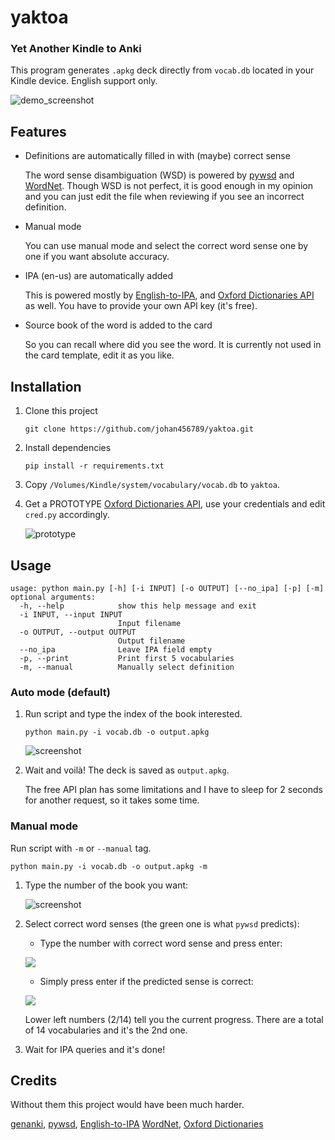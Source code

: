 # yaktoa
### Yet Another Kindle to Anki 

This program generates `.apkg` deck directly from `vocab.db` located in your Kindle device. English support only.

![demo_screenshot](https://i.imgur.com/ZzWgKVN.jpg)

## Features
- Definitions are automatically filled in with (maybe) correct sense

  The word sense disambiguation (WSD) is powered by [pywsd](https://github.com/alvations/pywsd) and [WordNet](https://wordnet.princeton.edu/).
  Though WSD is not perfect, it is good enough in my opinion and you can just edit the file when reviewing if you see an incorrect definition.

- Manual mode

  You can use manual mode and select the correct word sense one by one if you want absolute accuracy.

- IPA (en-us) are automatically added

  This is powered mostly by [English-to-IPA](https://github.com/mphilli/English-to-IPA), and [Oxford Dictionaries API](https://developer.oxforddictionaries.com/) as well. You have to provide your own API key (it's free).

- Source book of the word is added to the card

  So you can recall where did you see the word. It is currently not used in the card template, edit it as you like.

## Installation

1. Clone this project

    ```
    git clone https://github.com/johan456789/yaktoa.git
    ```
    
2. Install dependencies

    ````
    pip install -r requirements.txt
    ````

3. Copy `/Volumes/Kindle/system/vocabulary/vocab.db` to `yaktoa`.

4. Get a PROTOTYPE [Oxford Dictionaries API](https://developer.oxforddictionaries.com/), use your credentials and edit `cred.py` accordingly.

   ![prototype](https://i.imgur.com/yK8y4kx.jpg)

## Usage

```
usage: python main.py [-h] [-i INPUT] [-o OUTPUT] [--no_ipa] [-p] [-m]
optional arguments:
  -h, --help            show this help message and exit
  -i INPUT, --input INPUT
                        Input filename
  -o OUTPUT, --output OUTPUT
                        Output filename
  --no_ipa              Leave IPA field empty
  -p, --print           Print first 5 vocabularies
  -m, --manual          Manually select definition
```

### Auto mode (default)

1. Run script and type the index of the book interested.

    ```
    python main.py -i vocab.db -o output.apkg
    ```

    ![screenshot](https://i.imgur.com/b24cDMk.jpg)

2. Wait and voilà! The deck is saved as `output.apkg`.

    The free API plan has some limitations and I have to sleep for 2 seconds for another request, so it takes some time.

### Manual mode

Run script with `-m` or `--manual` tag.

```
python main.py -i vocab.db -o output.apkg -m
```

1. Type the number of the book you want:

    ![screenshot](https://i.imgur.com/b24cDMk.jpg)

2. Select correct word senses (the green one is what `pywsd` predicts):

    - Type the number with correct word sense and press enter:

    ![](https://i.imgur.com/iZcBQ1c.jpg)

    - Simply press enter if the predicted sense is correct:

    ![](https://i.imgur.com/6HpMYhc.jpg)
  
    Lower left numbers (2/14) tell you the current progress. There are a total of 14 vocabularies and it's the 2nd one.

3. Wait for IPA queries and it's done!

## Credits

Without them this project would have been much harder.

[genanki](https://github.com/kerrickstaley/genanki), [pywsd](https://github.com/alvations/pywsd), [English-to-IPA](https://github.com/mphilli/English-to-IPA)
[WordNet](https://wordnet.princeton.edu/), [Oxford Dictionaries](https://developer.oxforddictionaries.com/)